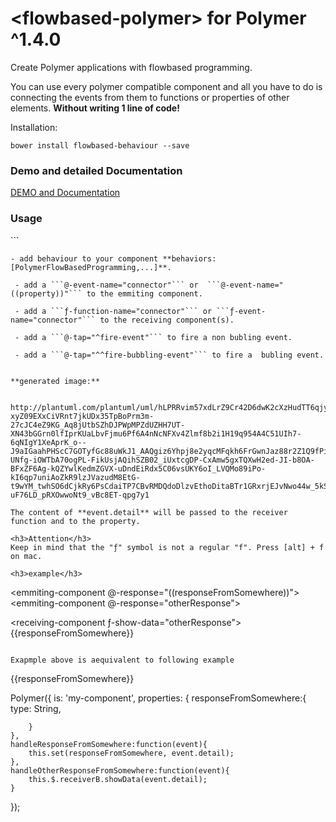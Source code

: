 # \<flowbased-polymer\> for Polymer ^1.4.0

Create Polymer applications with flowbased programming.

You can use every polymer compatible component and all you have to do is connecting the events from them to functions or properties of other elements. **Without writing 1 line of code!** 




Installation:
```
bower install flowbased-behaviour --save
```

<h3>Demo and detailed Documentation</h3>

[DEMO and Documentation](https://veith.github.io/flowbased-polymer/components/flowbased-polymer/)

<h3>Usage</h3>
```
<link rel="import" href="../../bower_components/flowbased-behaviour/behaviour.html">

```
- add behaviour to your component **behaviors: [PolymerFlowBasedProgramming,...]**.

 - add a ```@-event-name="connector"``` or  ```@-event-name="((property))"``` to the emmiting component.

 - add a ```ƒ-function-name="connector"``` or ```ƒ-event-name="connector"``` to the receiving component(s).

 - add a ```@-tap="^fire-event"``` to fire a non bubling event.

 - add a ```@-tap="^^fire-bubbling-event"``` to fire a  bubling event.


**generated image:**
 
 http://plantuml.com/plantuml/uml/hLPRRvim57xdLrZ9Cr42D6dwK2cXzHudTT6qjyg64y92R6PCkghQVvynX3kvh3EAPCxby_Vvs8T4i9L8SYJ2O2UH7mhmPCYPWP9zo68Yo065J8BO4W_GXq69jmy4JvdlyeWB56LfWO1tWtBXWyYjsl37g21eba74-xyZ09EXxCiVRnt7jkUDx35TpBoPrm3m-27cJC4eZ9KG_Aq8jUtbSZhDJPWpMPZdUZHH7UT-XN43bGGrn0lfIprKUaLbvFjmu6Pf6A4nNcNFXv4Zlmf8b2i1H19q954A4C51UIh7-6qNIgY1XeAprK_o--J9aIGaahPHScC7GOTyfGc88uWkJ1_AAQgiz6Yhpj8e2yqcMFqkh6FrGwnJaz88r2Z1Q9fPi9wjSnyQty_SnRqp16uFWP_3fjTXErrXD9MIivEzka1g2q4GzGQ_qc8ZI-UNfg-iOWTbA70ogPL-FikUsjAQihSZB02_iUxtcgDP-CxAmw5gxTQXwH2ed-JI-b8OA-BFxZF6Ag-kQZYwlKedmZGVX-uDndEiRdx5C06vsUKY6oI_LVQMo89iPo-kI6qp7uniAoZkR9lzJVazudM8EtG-t9wYM_twhSO6dCjkRy6PsCdaiTP7CBvRMDQdoDlzvEthoDitaBTr1GRxrjEJvNwo44w_5kSwBSuDMfnUBNHGYoHnGyA6nAVMM30kNkjCQq45iUBZFs8SROW8GEfs_ICRB1H7meYUNtKP5Fzkfcfr_jrK3VHWcbldFm7jIHod4amLJqFcfommUaHcG1Tx-uF76LD_pRXOwwoNt9_vBc8ET-qpg7y1

The content of **event.detail** will be passed to the receiver function and to the property.

<h3>Attention</h3>
Keep in mind that the "ƒ" symbol is not a regular "f". Press [alt] + f on mac.

<h3>example</h3>
```
<emmiting-component @-response="((responseFromSomewhere))"></emmiting-component>
<emmiting-component @-response="otherResponse"></emmiting-component>

<receiving-component ƒ-show-data="otherResponse"></receiving-component>
{{responseFromSomewhere}}

```

Exapmple above is aequivalent to following example

```
<emmiting-component id="emmiter" on-response="handleResponseFromSomewhere"></emmiting-component>
<emmiting-component id="emmiterB" on-response="handleOtherResponseFromSomewhere"></emmiting-component>

<receiving-component id="receiver"></receiving-component>
{{responseFromSomewhere}}

Polymer({
    is: 'my-component',
    properties: {
        responseFromSomewhere:{
            type: String,

        }
    },
    handleResponseFromSomewhere:function(event){
        this.set(responseFromSomewhere, event.detail);
    },
    handleOtherResponseFromSomewhere:function(event){
        this.$.receiverB.showData(event.detail);
    }

});

```



